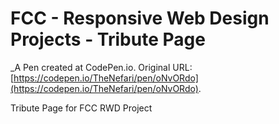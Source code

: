 # FCC - Responsive Web Design Projects - Tribute Page
 _A Pen created at CodePen.io. Original URL: [https://codepen.io/TheNefari/pen/oNvORdo](https://codepen.io/TheNefari/pen/oNvORdo).

 Tribute Page for FCC RWD Project